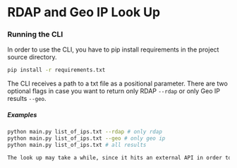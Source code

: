 
# RDAP and Geo IP Look Up

### Running the CLI
In order to use the CLI, you have to pip install requirements in the project source directory.

```sh
pip install -r requirements.txt
```

The CLI receives a path to a txt file as a positional parameter. There are two optional flags in case you want to return only RDAP `--rdap` or only Geo IP results `--geo`.

##### Examples
```sh
python main.py list_of_ips.txt --rdap # only rdap
python main.py list_of_ips.txt --geo # only geo ip
python main.py list_of_ips.txt # all results

The look up may take a while, since it hits an external API in order to fetch data.
